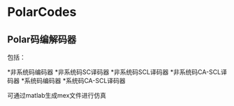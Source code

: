 # PolarCodes
Polar码编解码器
----------
包括：

*非系统码编码器
*非系统码SC译码器
*非系统码SCL译码器
*非系统码CA-SCL译码器
*系统码编码器
*系统码CA-SCL译码器

可通过matlab生成mex文件进行仿真
